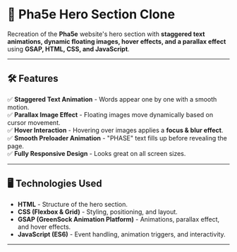 # 📌 Pha5e Hero Section Clone

Recreation of the **Pha5e** website's hero section with **staggered text animations, dynamic floating images, hover effects, and a parallax effect** using **GSAP, HTML, CSS, and JavaScript**.

---


## 🛠 Features
✅ **Staggered Text Animation** - Words appear one by one with a smooth motion.  
✅ **Parallax Image Effect** - Floating images move dynamically based on cursor movement.  
✅ **Hover Interaction** - Hovering over images applies a **focus & blur effect**.  
✅ **Smooth Preloader Animation** - "PHASE" text fills up before revealing the page.  
✅ **Fully Responsive Design** - Looks great on all screen sizes.

---

## 🖥 Technologies Used
- **HTML** - Structure of the hero section.  
- **CSS (Flexbox & Grid)** - Styling, positioning, and layout.  
- **GSAP (GreenSock Animation Platform)** - Animations, parallax effect, and hover effects.  
- **JavaScript (ES6)** - Event handling, animation triggers, and interactivity.

---

